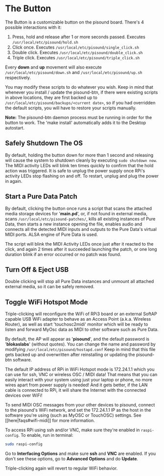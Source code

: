 # The Button

The Button is a customizable button on the pisound board. There's 4 possible interactions with it:

1. Press, hold and release after 1 or more seconds passed. Executes `/usr/local/etc/pisound/hold.sh`
1. Click once. Executes `/usr/local/etc/pisound/single_click.sh`
1. Double click. Executes `/usr/local/etc/pisound/double_click.sh`
1. Triple click. Executes `/usr/local/etc/pisound/triple_click.sh`

Every **down** and **up** movement will also execute `/usr/local/etc/pisound/down.sh` and `/usr/local/etc/pisound/up.sh` respectively.

You may modify these scripts to do whatever you wish. Keep in mind that whenever you install / update the pisound-btn, if there were existing scripts in above locations, they are first backed up to `/usr/local/etc/pisound/backups/<current date>`, so if you had overridden the default scripts, you will have to restore your scripts manually.

**Note:** The pisound-btn daemon process must be running in order for the button to work. The 'make install' automatically adds it to the Desktop autostart.

## Safely Shutdown The OS
By default, holding the button down for more than 1 second and releasing will cause the system to shutdown cleanly by executing ```sudo shutdown now```. The MIDI activity LEDs will blink ten times quickly to confirm that the hold action was triggered. It is safe to unplug the power supply once RPi's activity LEDs stop flashing on and off. To restart, unplug and plug the power in again.

## Start a Pure Data Patch

By default, clicking the button once runs a script that scans the attached media storage devices for '**main.pd**', or, if not found in external media, scans `/usr/local/etc/pisound-patches/`, kills all existing instances of Pure Data, then starts a new instance opening the file, enables audio and connects all the detected MIDI inputs and outputs to the Pure Data's virtual MIDI ports. ALSA engine of Pure Data is used.

The script will blink the MIDI Activity LEDs once just after it reacted to the click, and again 2 times after it succeeded launching the patch, or one long duration blink if an error occurred or no patch was found.

## Turn Off & Eject USB

Double clicking will stop all Pure Data instances and unmount all attached external media, so it can be safely removed.

## Toggle WiFi Hotspot Mode

Triple-clicking will reconfigure the WiFi of RPi3 board or an external SoftAP capable USB WiFi adapter to behave as an Access Point (a.k.a. Wireless Router), as well as start 'touchosc2midi' monitor which will be ready to listen and forward MyOsc data as MIDI to other software such as Pure Data.

By default, the AP will appear as '**pisound**', and the default password is '**blokaslabs**' (without quotes). You can change the name and password by modifying `/usr/local/etc/pisound/hostapd.conf` Keep in mind that this file gets backed up and overwritten after reinstalling or updating the pisound-btn software.

The default IP address of RPi in WiFi Hotspot mode is 172.24.1.1 which you can use for ssh, VNC or wireless OSC / MIDI data! That means that you can easily interact with your system using just your laptop or phone, no more wires apart from power supply is needed! And it gets better, if the LAN cable is connected to RPi, it will share the Internet with the connected devices over WiFi!

To send MIDI OSC messages from your other devices to pisound, connect to the pisound's WiFi network, and set the 172.24.1.1 IP as the host in the software you're using (such as MyOSC or TouchOSC) settings. See [[here|faqs#wifi-midi]] for more information.

To access RPi using ssh and/or VNC, make sure they're enabled in `raspi-config`. To enable, run in terminal:
```bash
sudo raspi-config
```
Go to **Interfacing Options** and make sure **ssh** and **VNC** are enabled. If you don't see these options, go to **Advanced Options** and do **Update**.

Triple-clicking again will revert to regular WiFi behavior.
